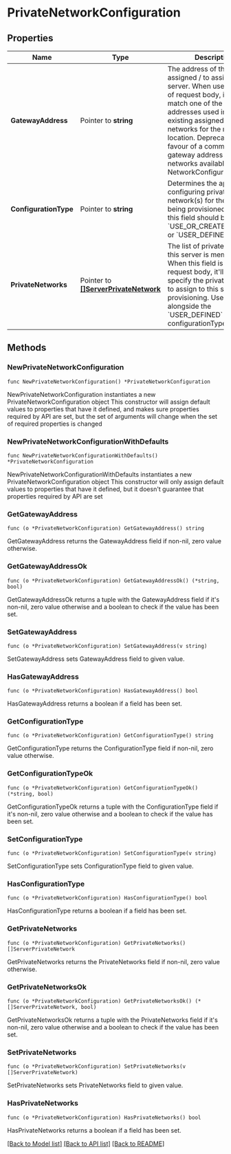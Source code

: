 # PrivateNetworkConfiguration

## Properties

Name | Type | Description | Notes
------------ | ------------- | ------------- | -------------
**GatewayAddress** | Pointer to **string** | The address of the gateway assigned / to assign to the server. When used as part of request body, it has to match one of the IP addresses used in the existing assigned private networks for the relevant location. Deprecated in favour of a common gateway address across all networks available under NetworkConfiguration. | [optional] 
**ConfigurationType** | Pointer to **string** | Determines the approach for configuring private network(s) for the server being provisioned. Currently this field should be set to &#x60;USE_OR_CREATE_DEFAULT&#x60; or &#x60;USER_DEFINED&#x60;. | [optional] [default to "USE_OR_CREATE_DEFAULT"]
**PrivateNetworks** | Pointer to [**[]ServerPrivateNetwork**](ServerPrivateNetwork.md) | The list of private networks this server is member of. When this field is part of request body, it&#39;ll be used to specify the private networks to assign to this server upon provisioning. Used alongside the &#x60;USER_DEFINED&#x60; configurationType. | [optional] 

## Methods

### NewPrivateNetworkConfiguration

`func NewPrivateNetworkConfiguration() *PrivateNetworkConfiguration`

NewPrivateNetworkConfiguration instantiates a new PrivateNetworkConfiguration object
This constructor will assign default values to properties that have it defined,
and makes sure properties required by API are set, but the set of arguments
will change when the set of required properties is changed

### NewPrivateNetworkConfigurationWithDefaults

`func NewPrivateNetworkConfigurationWithDefaults() *PrivateNetworkConfiguration`

NewPrivateNetworkConfigurationWithDefaults instantiates a new PrivateNetworkConfiguration object
This constructor will only assign default values to properties that have it defined,
but it doesn't guarantee that properties required by API are set

### GetGatewayAddress

`func (o *PrivateNetworkConfiguration) GetGatewayAddress() string`

GetGatewayAddress returns the GatewayAddress field if non-nil, zero value otherwise.

### GetGatewayAddressOk

`func (o *PrivateNetworkConfiguration) GetGatewayAddressOk() (*string, bool)`

GetGatewayAddressOk returns a tuple with the GatewayAddress field if it's non-nil, zero value otherwise
and a boolean to check if the value has been set.

### SetGatewayAddress

`func (o *PrivateNetworkConfiguration) SetGatewayAddress(v string)`

SetGatewayAddress sets GatewayAddress field to given value.

### HasGatewayAddress

`func (o *PrivateNetworkConfiguration) HasGatewayAddress() bool`

HasGatewayAddress returns a boolean if a field has been set.

### GetConfigurationType

`func (o *PrivateNetworkConfiguration) GetConfigurationType() string`

GetConfigurationType returns the ConfigurationType field if non-nil, zero value otherwise.

### GetConfigurationTypeOk

`func (o *PrivateNetworkConfiguration) GetConfigurationTypeOk() (*string, bool)`

GetConfigurationTypeOk returns a tuple with the ConfigurationType field if it's non-nil, zero value otherwise
and a boolean to check if the value has been set.

### SetConfigurationType

`func (o *PrivateNetworkConfiguration) SetConfigurationType(v string)`

SetConfigurationType sets ConfigurationType field to given value.

### HasConfigurationType

`func (o *PrivateNetworkConfiguration) HasConfigurationType() bool`

HasConfigurationType returns a boolean if a field has been set.

### GetPrivateNetworks

`func (o *PrivateNetworkConfiguration) GetPrivateNetworks() []ServerPrivateNetwork`

GetPrivateNetworks returns the PrivateNetworks field if non-nil, zero value otherwise.

### GetPrivateNetworksOk

`func (o *PrivateNetworkConfiguration) GetPrivateNetworksOk() (*[]ServerPrivateNetwork, bool)`

GetPrivateNetworksOk returns a tuple with the PrivateNetworks field if it's non-nil, zero value otherwise
and a boolean to check if the value has been set.

### SetPrivateNetworks

`func (o *PrivateNetworkConfiguration) SetPrivateNetworks(v []ServerPrivateNetwork)`

SetPrivateNetworks sets PrivateNetworks field to given value.

### HasPrivateNetworks

`func (o *PrivateNetworkConfiguration) HasPrivateNetworks() bool`

HasPrivateNetworks returns a boolean if a field has been set.


[[Back to Model list]](../README.md#documentation-for-models) [[Back to API list]](../README.md#documentation-for-api-endpoints) [[Back to README]](../README.md)


